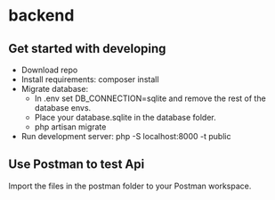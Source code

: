 # backend

## Get started with developing
* Download repo
* Install requirements: composer install
* Migrate database:
    * In .env set DB_CONNECTION=sqlite and remove the rest of the database envs.
    * Place your database.sqlite in the database folder.
    * php artisan migrate
* Run development server: php -S localhost:8000 -t public


## Use Postman to test Api
Import the files in the postman folder to your Postman workspace.
